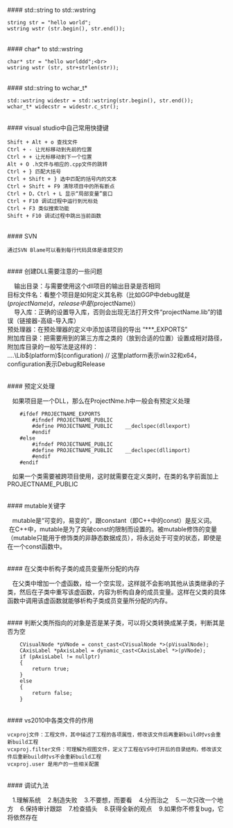 <br>
#### std::string to std::wstring

    string str = "hello world";
    wstring wstr (str.begin(), str.end());

<br>
#### char* to std::wstring
  
    char* str = "hello worlddd";<br>
    wstring wstr (str, str+strlen(str));

<br>  
#### std::string to wchar_t*

    std::wstring widestr = std::wstring(str.begin(), str.end());
    wchar_t* widecstr = widestr.c_str();

<br>
#### visual studio中自己常用快捷键 

    Shift + Alt + o 查找文件
    Ctrl + - 让光标移动到先前的位置
    Ctrl + + 让光标移动到下一个位置
    Alt + O .h文件与相应的.cpp文件的跳转
    Ctrl + } 匹配大括号
    Ctrl + Shift + } 选中匹配的括号内的文本
    Ctrl + Shift + F9 清除项目中的所有断点
    Ctrl + D，Ctrl + L 显示“局部变量”窗口
    Ctrl + F10 调试过程中运行到光标处
    Ctrl + F3 类似搜索功能
    Shift + F10 调试过程中跳出当前函数

<br>
#### SVN

    通过SVN Blame可以看到每行代码具体是谁提交的
    
<br>
#### 创建DLL需要注意的一些问题

        输出目录：与需要使用这个dll项目的输出目录是否相同
    <br>
        目标文件名：看整个项目是如何定义其名称（比如GGP中debug就是$(projectName)d，release中是$(projectName)）
    <br>
        导入库：正确的设置导入库，否则会出现无法打开文件“projectName.lib”的错误（链接器-高级-导入库）
    <br>
        预处理器：在预处理器的定义中添加该项目的导出 “***_EXPORTS”
    <br>
        附加库目录：把需要用到的第三方库之类的（放到合适的位置）设置成相对路径，
    <br>
        附加库目录的一般写法是这样的：
    <br>
        ..\..\Lib\$(platform)\$(configuration) // 这里platform表示win32和x64，configuration表示Debug和Release

<br>
#### 预定义处理

    如果项目是一个DLL，那么在ProjectNme.h中一般会有预定义处理
    
        #ifdef PROJECTNAME_EXPORTS
            #ifndef PROJECTNAME_PUBLIC
            #define PROJECTNAME_PUBLIC    __declspec(dllexport)
            #endif
        #else
            #ifndef PROJECTNAME_PUBLIC
            #define PROJECTNAME_PUBLIC    __declspec(dllimport)
            #endif
        #endif
    
    如果一个类需要被跨项目使用，这时就需要在定义类时，在类的名字前面加上PROJECTNAME_PUBLIC
    
<br>
#### mutable关键字

    mutable是“可变的，易变的”，跟constant（即C++中的const）是反义词。
    在C++中，mutable是为了突破const的限制而设置的。被mutable修饰的变量（mutable只能用于修饰类的非静态数据成员），将永远处于可变的状态，即使是在一个const函数中。
    
<br>
#### 在父类中析构子类的成员变量所分配的内存

    在父类中增加一个虚函数，给一个空实现，这样就不会影响其他从该类继承的子类，然后在子类中重写该虚函数，内容为析构自身的成员变量。这样在父类的具体函数中调用该虚函数就能够析构子类成员变量所分配的内存。
    
<br>
#### 判断父类所指向的对象是否是某子类，可以将父类转换成某子类，判断其是否为空

        CVisualNode *pVNode = const_cast<CVisualNode *>(pVisualNode);
        CAxisLabel *pAxisLabel = dynamic_cast<CAxisLabel *>(pVNode);
        if (pAxisLabel != nullptr)
        {
            return true;
        }
        else
        {
            return false;
        }

<br>
#### vs2010中各类文件的作用

    vcxproj文件：工程文件，其中描述了工程的各项属性，修改该文件后再重新build时vs会重新build工程
    vcxproj.filter文件：可理解为视图文件，定义了工程在VS中打开后的目录结构，修改该文件后重新build时vs不会重新build工程
    vcxproj.user 是用户的一些相关配置

<br>
#### 调试九法
    
    1.理解系统
    2.制造失败
    3.不要想，而要看
    4.分而治之
    5.一次只改一个地方
    6.保持审计跟踪
    7.检查插头
    8.获得全新的观点
    9.如果你不修复bug，它将依然存在
